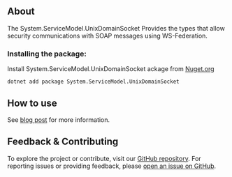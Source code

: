 ## About

The System.ServiceModel.UnixDomainSocket Provides the types that allow security communications with SOAP messages using WS-Federation.

### Installing the package:

Install System.ServiceModel.UnixDomainSocket ackage from [Nuget.org](https://www.nuget.org/packages/System.ServiceModel.UnixDomainSocket)

`dotnet add package System.ServiceModel.UnixDomainSocket`

## How to use

See [blog post](https://corewcf.github.io/blog/2023/09/01/udsbinding) for more information.

## Feedback & Contributing

To explore the project or contribute, visit our [GitHub repository](https://github.com/dotnet/wcf/).
For reporting issues or providing feedback, please [open an issue on GitHub](https://github.com/dotnet/wcf).